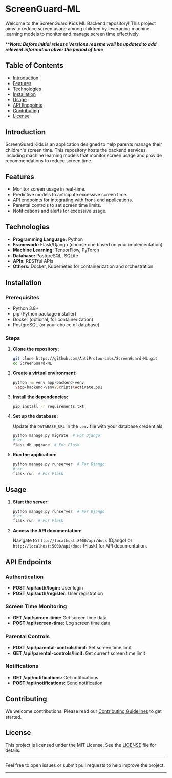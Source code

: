 # ScreenGuard-ML
Welcome to the ScreenGuard Kids ML Backend repository! This project aims to reduce screen usage among children by leveraging machine learning models to monitor and manage screen time effectively.

*****Note: Before Initial release Versions reasme woll be updated to add relevent information obver the period of time***
## Table of Contents

- [Introduction](#introduction)
- [Features](#features)
- [Technologies](#technologies)
- [Installation](#installation)
- [Usage](#usage)
- [API Endpoints](#api-endpoints)
- [Contributing](#contributing)
- [License](#license)

## Introduction

ScreenGuard Kids is an application designed to help parents manage their children's screen time. This repository hosts the backend services, including machine learning models that monitor screen usage and provide recommendations to reduce screen time.

## Features

- Monitor screen usage in real-time.
- Predictive models to anticipate excessive screen time.
- API endpoints for integrating with front-end applications.
- Parental controls to set screen time limits.
- Notifications and alerts for excessive usage.

## Technologies

- **Programming Language:** Python
- **Framework:** Flask/Django (choose one based on your implementation)
- **Machine Learning:** TensorFlow, PyTorch
- **Database:** PostgreSQL, SQLite
- **APIs:** RESTful APIs
- **Others:** Docker, Kubernetes for containerization and orchestration

## Installation

### Prerequisites

- Python 3.8+
- pip (Python package installer)
- Docker (optional, for containerization)
- PostgreSQL (or your choice of database)

### Steps

1. **Clone the repository:**

   ```bash
   git clone https://github.com/AntiProton-Labs/ScreenGuard-ML.git
   cd ScreenGuard-ML
   ```

2. **Create a virtual environment:**

   ```bash
   python -m venv app-backend-venv
   .\app-backend-venv\Scripts\Activate.ps1
   ```

3. **Install the dependencies:**

   ```bash
   pip install -r requirements.txt
   ```

4. **Set up the database:**

   Update the `DATABASE_URL` in the `.env` file with your database credentials.

   ```bash
   python manage.py migrate  # For Django
   # or
   flask db upgrade  # For Flask
   ```

5. **Run the application:**

   ```bash
   python manage.py runserver  # For Django
   # or
   flask run  # For Flask
   ```

## Usage

1. **Start the server:**

   ```bash
   python manage.py runserver  # For Django
   # or
   flask run  # For Flask
   ```

2. **Access the API documentation:**

   Navigate to `http://localhost:8000/api/docs` (Django) or `http://localhost:5000/api/docs` (Flask) for API documentation.

## API Endpoints

### Authentication

- **POST /api/auth/login:** User login
- **POST /api/auth/register:** User registration

### Screen Time Monitoring

- **GET /api/screen-time:** Get screen time data
- **POST /api/screen-time:** Log screen time data

### Parental Controls

- **POST /api/parental-controls/limit:** Set screen time limit
- **GET /api/parental-controls/limit:** Get current screen time limit

### Notifications

- **GET /api/notifications:** Get notifications
- **POST /api/notifications:** Send notification

## Contributing

We welcome contributions! Please read our [Contributing Guidelines](CONTRIBUTING.md) to get started.

## License

This project is licensed under the MIT License. See the [LICENSE](LICENSE) file for details.

---

Feel free to open issues or submit pull requests to help improve the project.

---
